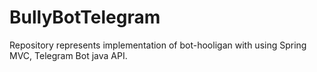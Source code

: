 # BullyBotTelegram
Repository represents implementation of bot-hooligan with using Spring MVC, Telegram Bot java API.
